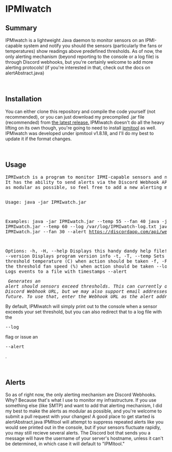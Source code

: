 <h1>IPMIwatch</h1>
<body>
  <h2>Summary</h2>
  <p>IPMIwatch is a lightweight Java daemon to monitor sensors on an IPMI-capable system and notify you should the sensors (particularly the fans or temperatures) show readings above predefined thresholds. As of now, the only alerting mechanism (beyond reporting to the console or a log file) is through Discord webhooks, but you're certainly welcome to add more alerting protocols! (if you're interested in that, check out the docs on alertAbstract.java)</p>
  <br>
  <h2>Installation</h2>
  <p>You can either clone this repository and compile the code yourself (not recommended), or you can just download my precompiled .jar file (recommended) from <a href="https://github.com/TheFuzzyFish/IPMIwatch/releases">the latest release.</a>
  IPMIwatch doesn't do all the heavy lifting on its own though, you're going to need to install <a href="https://github.com/ipmitool/ipmitool">ipmitool</a> as well. IPMIwatch was developed under ipmitool v1.8.18, and I'll do my best to update it if the format changes.</p>
  <br>
  <h2>Usage</h2>
  <pre>
IPMIwatch is a program to monitor IPMI-capable sensors and notify you in real-time should something exceed a specified threshold.
It has the ability to send alerts via the Discord Webhook API should you choose to select that option. I made the alerting mechanism
as modular as possible, so feel free to add a new alerting module if you're interested!

Usage:
    java -jar IPMIwatch.jar <options>

Examples:
    java -jar IPMIwatch.jar --temp 55 --fan 40
    java -jar IPMIwatch.jar --temp 60 --log /var/log/IPMIwatch-log.txt
    java -jar IPMIwatch.jar --fan 30 --alert https://discordapp.com/api/webhooks/136156426833869378/VMfizhohu7t0UHkfcu9xUqPGJ8rMv8PAWD36HHfkBBFBOa6N9JQfWs8iSen4J33P01Wr

Options:
    -h, -H, --help      Displays this handy dandy help file!
    -v, -V, --version   Displays program version info
    -t, -T, --temp      Sets the threshold temperature (C) when action should be taken
    -f, -F, --fan       Sets the threshold fan speed (%) when action should be taken
    --log <path>        Logs events to a file with timestamps
    --alert <address>   Generates an alert should sensors exceed thresholds.
                        This can currently only be a Discord Webhook URL, but we may
                        also support email addresses here in the future. To use that,
                        enter the Webhook URL as the alert address
</pre>
<p>By default, IPMIwatch will simply print out to the console when a sensor exceeds your set threshold, but you can also redirect that to a log file with the <pre>--log</pre> flag or issue an <pre>--alert</pre>.</p>
<br>
<h2>Alerts</h2>
<p>So as of right now, the only alerting mechanism are Discord Webhooks. Why? Because that's what I use to monitor my infrastructure. If you use something else (like SMTP) and want to add that alerting mechanism, I did my best to make the alerts as modular as possible, and you're welcome to submit a pull request with your changes! A good place to get started is alertAbstract.java
IPMItool will attempt to suppress repeated alerts like you would see printed out in the console, but if your sensors fluctuate rapidly, you may still recieve several alerts.
The Discord bot that sends you a message will have the username of your server's hostname, unless it can't be determined, in which case it will default to "IPMItool."</p>
</body>
